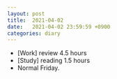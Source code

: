 ```yaml
---
layout: post
title:  2021-04-02
date:   2021-04-02 23:59:59 +0900
categories: diary
---
```


- [Work] review 4.5 hours
- [Study] reading 1.5 hours
- Normal Friday.
